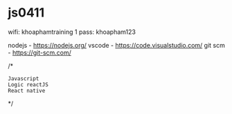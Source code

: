 # js0411

wifi: khoaphamtraining 1
pass: khoapham123

nodejs - https://nodejs.org/
vscode - https://code.visualstudio.com/
git scm - https://git-scm.com/

/*

    Javascript
    Logic reactJS
    React native

*/
